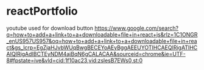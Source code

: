# reactPortfolio
youtube used for download button
https://www.google.com/search?q=how+to+add+a+link+to+a+downloadable+file+in+react+js&rlz=1C1ONGR_enUS957US957&oq=how+to+add+a+link+to+a+downloadable+file+in+react&gs_lcrp=EgZjaHJvbWUqBwgBECEYoAEyBggAEEUYOTIHCAEQIRigATIHCAIQIRigAdIBCTEyNDM4ajBqN6gCALACAA&sourceid=chrome&ie=UTF-8#fpstate=ive&vld=cid:1f10ac23,vid:zslesB7EWs0,st:0
